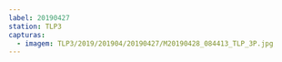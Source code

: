 ```yaml
---
label: 20190427
station: TLP3
capturas:
  - imagem: TLP3/2019/201904/20190427/M20190428_084413_TLP_3P.jpg
---
```

